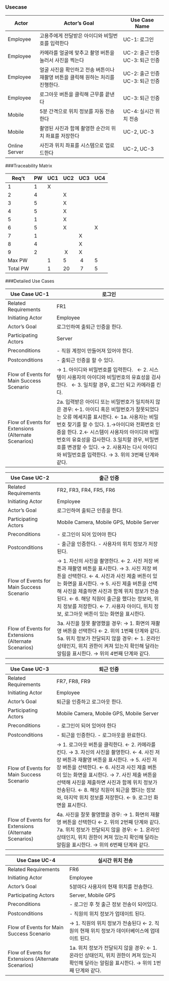### Usecase

Actor | Actor’s   Goal | Use   Case Name
-- | -- | --
Employee | 고용주에게 전달받은 아이디와 비밀번호를 입력한다 | UC-1: 로그인
Employee | 카메라를 얼굴에 맞추고 촬영 버튼을 눌러서 사진을 찍는다 | UC-2: 출근 인증   UC-3: 퇴근 인증
Employee | 얼굴 사진을 확인하고 전송 버튼이나 재촬영 버튼을 클릭해 원하는 처리를 진행한다. | UC-2: 출근 인증   UC-3: 퇴근 인증
Employee | 로그아웃 버튼을 클릭해 근무를 끝낸다 | UC-3: 퇴근 인증
Mobile | 5분 간격으로 위치 정보를 자동 전송한다 | UC-4: 실시간 위치 전송
Mobile | 촬영된 사진과 함께 촬영한 순간의 위치 좌표를 저장한다 | UC-2, UC-3
Online Server | 사진과 위치 좌표를 시스템으로 업로드한다 | UC-2, UC-3


###Traceability Matrix

Req't | PW | UC1 | UC2 | UC3 | UC4
-- | -- | -- | -- | -- | --
1 | 1 | X |  |  |   
2 | 4 |  | X |  |   
3 | 5 |  | X |  |  
4 | 5 |  | X |  |  
5 | 1 |  | X |  |  
6 | 5 |  | X |  | X
7 | 1 |  |  | X |  
8 | 4 |  |  | X |  
9 | 2 |  | X | X |  
Max PW |  | 1 | 5 | 4 | 5 
Total PW |  | 1 | 20 | 7 | 5 


###Detailed Use Cases

Use Case UC-1 | 로그인
-- | --
Related Requirements | FR1
Initiating   Actor | Employee
Actor’s Goal | 로그인하여 출퇴근 인증을 한다.
Participating   Actors | Server
Preconditions | - 직원 계정이 만들어져 있어야 한다.
Postconditions | - 출퇴근 인증을 할 수 있다.
Flow of Events   for Main Success Scenario | → 1. 아이디와 비밀번호를 입력한다.        ← 2. 시스템이 사용자의 아이디와 비밀번호의 유효성을 검사한다.        ← 3. 일치할 경우, 로그인 되고 카메라를 킨다.
Flow of Events   for Extensions (Alternate Scenarios) | 2a. 입력받은 아이디 또는 비밀번호가 일치하지 않은 경우:    ←1. 아이디 혹은 비밀번호가 잘못되었다는 오류 메세지를 표시한다.    ← 1a. 사용자는 비밀번호 찾기를 할 수 있다.   1.→아이디와 전화번호 인증을 한다.   2.← 시스템이 사용자의 아이디와 비밀번호의 유효성을 검사한다.   3.일치할 경우, 비밀번호를 변경할 수 있다.   → 2. 사용자는 다시 아이디와 비밀번호를 입력한다.    → 3. 위의 3번째 단계와 같다.


Use Case UC-2 | 출근 인증
-- | --
Related Requirements | FR2, FR3, FR4,   FR5, FR6
Initiating   Actor | Employee
Actor’s Goal | 로그인하여 출퇴근 인증을 한다.
Participating   Actors | Mobile Camera, Mobile GPS, Mobile Server
Preconditions | - 로그인이 되어 있어야 한다
Postconditions | - 출근을 인증한다.   - 사용자의 위치 정보가 저장된다.
Flow of Events   for Main Success Scenario | → 1. 자신의 사진을 촬영한다.   ← 2. 사진 저장 버튼과 재촬영 버튼을 표시한다.   → 3. 사진 저장 버튼을 선택한다.   ← 4. 사진과 사진 제출 버튼이 있는 화면을 표시한다.   → 5. 사진 제출 버튼을 선택해 사진을 제출하면 사진과 함께 위치 정보가 전송된다.   ← 6. 해당 직원이 출근을 했다는 정보와, 위치 정보를 저장한다.   ← 7. 사용자 아이디, 위치 정보, 로그아웃 버튼이 있는 화면을 표시한다.
Flow of Events   for Extensions (Alternate Scenarios) | 3a. 사진을 잘못 촬영했을 경우:   → 1. 화면의 재촬영 버튼을 선택한다   ← 2. 위의 1번째 단계와 같다.   5a. 위치 정보가 전달되지 않을 경우:   ← 1. 온라인 상태인지, 위치 권한이 켜져 있는지 확인해 달라는 알림을 표시한다.   → 위의 4번째 단계와 같다.
 
 
 Use Case UC-3 | 퇴근 인증
-- | --
Related Requirements | FR7, FR8, FR9
Initiating   Actor | Employee
Actor’s Goal | 퇴근을 인증하고 로그아웃   한다.
Participating   Actors | Mobile Camera, Mobile GPS, Mobile Server
Preconditions | - 로그인이 되어 있어야 한다
Postconditions | - 퇴근을 인증한다.   - 로그아웃을 완료한다.
Flow of Events   for Main Success Scenario | → 1. 로그아웃 버튼을 클릭한다.   ← 2. 카메라를 킨다.   → 3. 자신의 사진을 촬영한다.   ← 4. 사진 저장 버튼과 재촬영 버튼을 표시한다.   → 5. 사진 저장 버튼을 선택한다.   ← 6. 사진과 사진 제출 버튼이 있는 화면을 표시한다.   → 7. 사진 제출 버튼을 선택해 사진을 제출하면 사진과 함께 위치 정보가 전송된다.   ← 8. 해당 직원이 퇴근을 했다는 정보와, 마지막 위치 정보를 저장한다.   ← 9. 로그인 화면을 표시한다.
Flow of Events   for Extensions (Alternate Scenarios) | 4a. 사진을 잘못 촬영했을 경우:   → 1. 화면의 재촬영 버튼을 선택한다   ← 2. 위의 2번째 단계와 같다.   7a. 위치 정보가 전달되지 않을 경우:   ← 1. 온라인 상태인지, 위치 권한이 켜져 있는지 확인해 달라는 알림을 표시한다.   → 위의 6번째 단계와 같다.


Use Case UC-4 | 실시간 위치 전송
-- | --
Related Requirements | FR6
Initiating Actor |  Employee
Actor’s Goal | 5분마다 사용자의 현재 위치를 전송한다.
Participating Actors | Server, Mobile GPS
Preconditions | - 로그인 후 첫 출근 정보 전송이 되어있다.
Postconditions | - 직원의 위치 정보가 업데이트 된다. 
Flow of Events for Main Success Scenario | → 1. 직원의 위치 정보가 전송된다 ← 2. 직원의 현재 위치 정보가 데이터베이스에 업데이트 된다.
Flow of Events for Extensions (Alternate Scenarios) | 1a. 위치 정보가 전달되지 않을 경우:   ← 1. 온라인 상태인지, 위치 권한이 켜져 있는지 확인해 달라는 알림을 표시한다.  → 위의 1번째 단계와 같다.